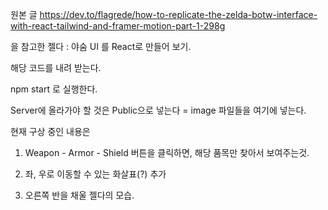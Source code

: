 원본 글  https://dev.to/flagrede/how-to-replicate-the-zelda-botw-interface-with-react-tailwind-and-framer-motion-part-1-298g

을 참고한 젤다 : 야숨 UI 를 React로 만들어 보기.

해당 코드를 내려 받는다.

npm start 로 실행한다.

Server에 올라가야 할 것은 Public으로 넣는다 = image 파일들을 여기에 넣는다.

현재 구상 중인 내용은

1. Weapon - Armor - Shield 버튼을 클릭하면, 해당 품목만 찾아서 보여주는것.

2. 좌, 우로 이동할 수 있는 화살표(?) 추가

3. 오른쪽 반을 채울 젤다의 모습.

